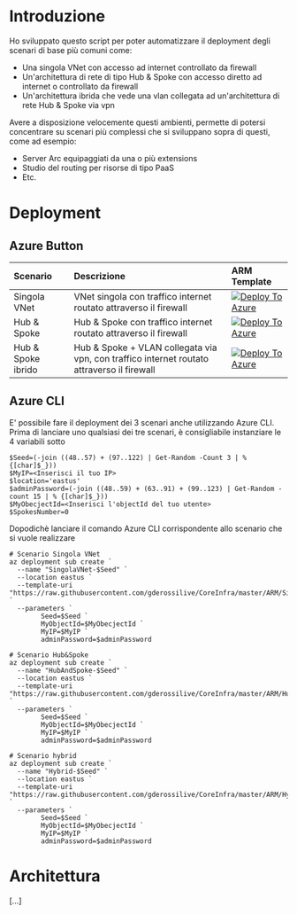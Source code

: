 # Introduzione
Ho sviluppato questo script per poter automatizzare il deployment degli scenari di base più comuni come:
- Una singola VNet con accesso ad internet controllato da firewall
- Un'architettura di rete di tipo Hub & Spoke con accesso diretto ad internet o controllato da firewall
- Un'architettura ibrida che vede una vlan collegata ad un'architettura di rete Hub & Spoke via vpn

Avere a disposizione velocemente questi ambienti, permette di potersi concentrare su scenari più complessi che si sviluppano sopra di questi, come ad esempio:
- Server Arc equipaggiati da una o più extensions 
- Studio del routing per risorse di tipo PaaS
- Etc.

# Deployment
## Azure Button

| Scenario | Descrizione | ARM Template |
|:-------------------------|:-------------|:-------------|
| Singola VNet | VNet singola con traffico internet routato attraverso il firewall |[![Deploy To Azure](https://aka.ms/deploytoazurebutton)](https://portal.azure.com/#create/Microsoft.Template/uri/https%3A%2F%2Fraw.githubusercontent.com%2Fgderossilive%2FCoreInfra%2Fmaster%2FARM%2FSingolaVNet.json)
| Hub & Spoke | Hub & Spoke con traffico internet routato attraverso il firewall |[![Deploy To Azure](https://aka.ms/deploytoazurebutton)](https://portal.azure.com/#create/Microsoft.Template/uri/https%3A%2F%2Fraw.githubusercontent.com%2Fgderossilive%2FCoreInfra%2Fmaster%2FARM%2FHubAndSpoke.json)
| Hub & Spoke ibrido | Hub & Spoke + VLAN collegata via vpn, con traffico internet routato attraverso il firewall |[![Deploy To Azure](https://aka.ms/deploytoazurebutton)](https://portal.azure.com/#create/Microsoft.Template/uri/https%3A%2F%2Fraw.githubusercontent.com%2Fgderossilive%2FCoreInfra%2Fmaster%2FARM%2FHybrid.json)

## Azure CLI
E' possibile fare il deployment dei 3 scenari anche utilizzando Azure CLI. Prima di lanciare uno qualsiasi dei tre scenari, è consigliabile instanziare le 4 variabili sotto 
```
$Seed=(-join ((48..57) + (97..122) | Get-Random -Count 3 | % {[char]$_}))
$MyIP=<Inserisci il tuo IP>
$location='eastus'
$adminPassword=(-join ((48..59) + (63..91) + (99..123) | Get-Random -count 15 | % {[char]$_})) 
$MyObecjectId=<Inserisci l'objectId del tuo utente> 
$SpokesNumber=0
```
Dopodichè lanciare il comando Azure CLI corrispondente allo scenario che si vuole realizzare
```
# Scenario Singola VNet 
az deployment sub create `
  --name "SingolaVNet-$Seed" `
  --location eastus `
  --template-uri "https://raw.githubusercontent.com/gderossilive/CoreInfra/master/ARM/SingolaVNet.json"  `
  --parameters `
        Seed=$Seed `
        MyObjectId=$MyObecjectId `
        MyIP=$MyIP `
        adminPassword=$adminPassword

# Scenario Hub&Spoke
az deployment sub create `
  --name "HubAndSpoke-$Seed" `
  --location eastus `
  --template-uri "https://raw.githubusercontent.com/gderossilive/CoreInfra/master/ARM/HubAndSpoke.json"  `
  --parameters `
        Seed=$Seed `
        MyObjectId=$MyObecjectId `
        MyIP=$MyIP `
        adminPassword=$adminPassword

# Scenario hybrid 
az deployment sub create `
  --name "Hybrid-$Seed" `
  --location eastus `
  --template-uri "https://raw.githubusercontent.com/gderossilive/CoreInfra/master/ARM/Hybrid.json"  `
  --parameters `
        Seed=$Seed `
        MyObjectId=$MyObecjectId `
        MyIP=$MyIP `
        adminPassword=$adminPassword
```

# Architettura
[...]